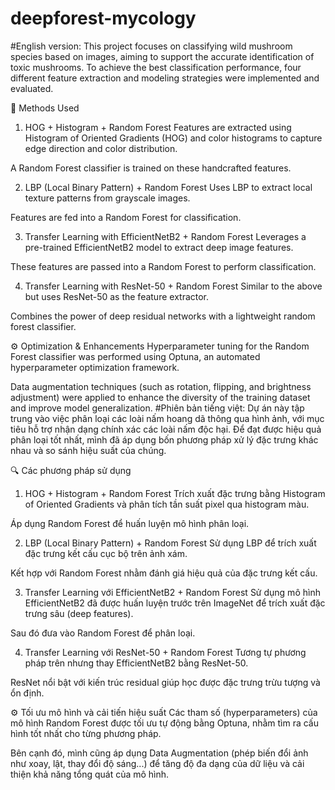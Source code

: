 # deepforest-mycology
#English version:
This project focuses on classifying wild mushroom species based on images, aiming to support the accurate identification of toxic mushrooms. To achieve the best classification performance, four different feature extraction and modeling strategies were implemented and evaluated.

🧪 Methods Used
1. HOG + Histogram + Random Forest
Features are extracted using Histogram of Oriented Gradients (HOG) and color histograms to capture edge direction and color distribution.

A Random Forest classifier is trained on these handcrafted features.

2. LBP (Local Binary Pattern) + Random Forest
Uses LBP to extract local texture patterns from grayscale images.

Features are fed into a Random Forest for classification.

3. Transfer Learning with EfficientNetB2 + Random Forest
Leverages a pre-trained EfficientNetB2 model to extract deep image features.

These features are passed into a Random Forest to perform classification.

4. Transfer Learning with ResNet-50 + Random Forest
Similar to the above but uses ResNet-50 as the feature extractor.

Combines the power of deep residual networks with a lightweight random forest classifier.

⚙️ Optimization & Enhancements
Hyperparameter tuning for the Random Forest classifier was performed using Optuna, an automated hyperparameter optimization framework.

Data augmentation techniques (such as rotation, flipping, and brightness adjustment) were applied to enhance the diversity of the training dataset and improve model generalization.
#Phiên bản tiếng việt:
Dự án này tập trung vào việc phân loại các loài nấm hoang dã thông qua hình ảnh, với mục tiêu hỗ trợ nhận dạng chính xác các loài nấm độc hại. Để đạt được hiệu quả phân loại tốt nhất, mình đã áp dụng bốn phương pháp xử lý đặc trưng khác nhau và so sánh hiệu suất của chúng.

🔍 Các phương pháp sử dụng
1. HOG + Histogram + Random Forest
Trích xuất đặc trưng bằng Histogram of Oriented Gradients và phân tích tần suất pixel qua histogram màu.

Áp dụng Random Forest để huấn luyện mô hình phân loại.

2. LBP (Local Binary Pattern) + Random Forest
Sử dụng LBP để trích xuất đặc trưng kết cấu cục bộ trên ảnh xám.

Kết hợp với Random Forest nhằm đánh giá hiệu quả của đặc trưng kết cấu.

3. Transfer Learning với EfficientNetB2 + Random Forest
Sử dụng mô hình EfficientNetB2 đã được huấn luyện trước trên ImageNet để trích xuất đặc trưng sâu (deep features).

Sau đó đưa vào Random Forest để phân loại.

4. Transfer Learning với ResNet-50 + Random Forest
Tương tự phương pháp trên nhưng thay EfficientNetB2 bằng ResNet-50.

ResNet nổi bật với kiến trúc residual giúp học được đặc trưng trừu tượng và ổn định.



⚙️ Tối ưu mô hình và cải tiến hiệu suất
Các tham số (hyperparameters) của mô hình Random Forest được tối ưu tự động bằng Optuna, nhằm tìm ra cấu hình tốt nhất cho từng phương pháp.

Bên cạnh đó, mình cũng áp dụng Data Augmentation (phép biến đổi ảnh như xoay, lật, thay đổi độ sáng...) để tăng độ đa dạng của dữ liệu và cải thiện khả năng tổng quát của mô hình.
